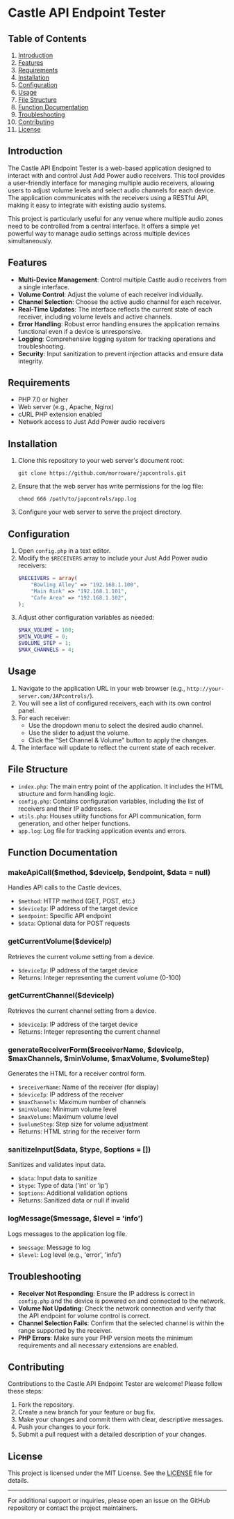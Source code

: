 # Castle API Endpoint Tester

## Table of Contents
1. [Introduction](#introduction)
2. [Features](#features)
3. [Requirements](#requirements)
4. [Installation](#installation)
5. [Configuration](#configuration)
6. [Usage](#usage)
7. [File Structure](#file-structure)
8. [Function Documentation](#function-documentation)
9. [Troubleshooting](#troubleshooting)
10. [Contributing](#contributing)
11. [License](#license)

## Introduction

The Castle API Endpoint Tester is a web-based application designed to interact with and control Just Add Power audio receivers. This tool provides a user-friendly interface for managing multiple audio receivers, allowing users to adjust volume levels and select audio channels for each device. The application communicates with the receivers using a RESTful API, making it easy to integrate with existing audio systems.

This project is particularly useful for any venue where multiple audio zones need to be controlled from a central interface. It offers a simple yet powerful way to manage audio settings across multiple devices simultaneously.

## Features

- **Multi-Device Management**: Control multiple Castle audio receivers from a single interface.
- **Volume Control**: Adjust the volume of each receiver individually.
- **Channel Selection**: Choose the active audio channel for each receiver.
- **Real-Time Updates**: The interface reflects the current state of each receiver, including volume levels and active channels.
- **Error Handling**: Robust error handling ensures the application remains functional even if a device is unresponsive.
- **Logging**: Comprehensive logging system for tracking operations and troubleshooting.
- **Security**: Input sanitization to prevent injection attacks and ensure data integrity.

## Requirements

- PHP 7.0 or higher
- Web server (e.g., Apache, Nginx)
- cURL PHP extension enabled
- Network access to Just Add Power audio receivers

## Installation

1. Clone this repository to your web server's document root:
   ```
   git clone https://github.com/morroware/japcontrols.git
   ```

2. Ensure that the web server has write permissions for the log file:
   ```
   chmod 666 /path/to/japcontrols/app.log
   ```

3. Configure your web server to serve the project directory.

## Configuration

1. Open `config.php` in a text editor.
2. Modify the `$RECEIVERS` array to include your Just Add Power audio receivers:
   ```php
   $RECEIVERS = array(
       "Bowling Alley" => "192.168.1.100",
       "Main Rink" => "192.168.1.101",
       "Cafe Area" => "192.168.1.102",
   );
   ```
3. Adjust other configuration variables as needed:
   ```php
   $MAX_VOLUME = 100;
   $MIN_VOLUME = 0;
   $VOLUME_STEP = 1;
   $MAX_CHANNELS = 4;
   ```

## Usage

1. Navigate to the application URL in your web browser (e.g., `http://your-server.com/JAPcontrols/`).
2. You will see a list of configured receivers, each with its own control panel.
3. For each receiver:
   - Use the dropdown menu to select the desired audio channel.
   - Use the slider to adjust the volume.
   - Click the "Set Channel & Volume" button to apply the changes.
4. The interface will update to reflect the current state of each receiver.

## File Structure

- `index.php`: The main entry point of the application. It includes the HTML structure and form handling logic.
- `config.php`: Contains configuration variables, including the list of receivers and their IP addresses.
- `utils.php`: Houses utility functions for API communication, form generation, and other helper functions.
- `app.log`: Log file for tracking application events and errors.

## Function Documentation

### makeApiCall($method, $deviceIp, $endpoint, $data = null)
Handles API calls to the Castle devices.
- `$method`: HTTP method (GET, POST, etc.)
- `$deviceIp`: IP address of the target device
- `$endpoint`: Specific API endpoint
- `$data`: Optional data for POST requests

### getCurrentVolume($deviceIp)
Retrieves the current volume setting from a device.
- `$deviceIp`: IP address of the target device
- Returns: Integer representing the current volume (0-100)

### getCurrentChannel($deviceIp)
Retrieves the current channel setting from a device.
- `$deviceIp`: IP address of the target device
- Returns: Integer representing the current channel

### generateReceiverForm($receiverName, $deviceIp, $maxChannels, $minVolume, $maxVolume, $volumeStep)
Generates the HTML for a receiver control form.
- `$receiverName`: Name of the receiver (for display)
- `$deviceIp`: IP address of the receiver
- `$maxChannels`: Maximum number of channels
- `$minVolume`: Minimum volume level
- `$maxVolume`: Maximum volume level
- `$volumeStep`: Step size for volume adjustment
- Returns: HTML string for the receiver form

### sanitizeInput($data, $type, $options = [])
Sanitizes and validates input data.
- `$data`: Input data to sanitize
- `$type`: Type of data ('int' or 'ip')
- `$options`: Additional validation options
- Returns: Sanitized data or null if invalid

### logMessage($message, $level = 'info')
Logs messages to the application log file.
- `$message`: Message to log
- `$level`: Log level (e.g., 'error', 'info')

## Troubleshooting

- **Receiver Not Responding**: Ensure the IP address is correct in `config.php` and the device is powered on and connected to the network.
- **Volume Not Updating**: Check the network connection and verify that the API endpoint for volume control is correct.
- **Channel Selection Fails**: Confirm that the selected channel is within the range supported by the receiver.
- **PHP Errors**: Make sure your PHP version meets the minimum requirements and all necessary extensions are enabled.

## Contributing

Contributions to the Castle API Endpoint Tester are welcome! Please follow these steps:

1. Fork the repository.
2. Create a new branch for your feature or bug fix.
3. Make your changes and commit them with clear, descriptive messages.
4. Push your changes to your fork.
5. Submit a pull request with a detailed description of your changes.

## License

This project is licensed under the MIT License. See the [LICENSE](LICENSE) file for details.

---

For additional support or inquiries, please open an issue on the GitHub repository or contact the project maintainers.


